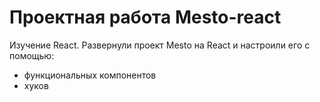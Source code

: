 # Проектная работа Mesto-react
Изучение React. 
Развернули проект Mesto на React и настроили его с помощью:
* функциональных компонентов
* хуков